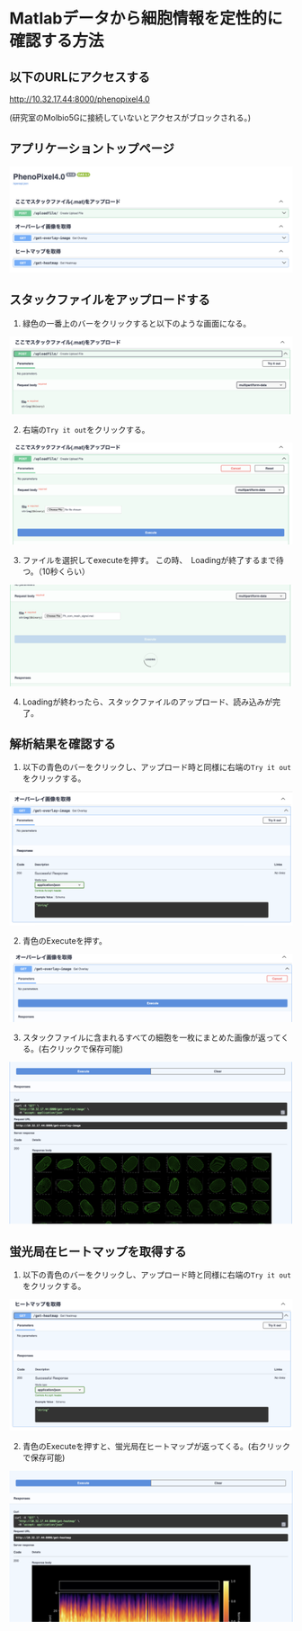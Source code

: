 # Matlabデータから細胞情報を定性的に確認する方法

## 以下のURLにアクセスする
<a>http://10.32.17.44:8000/phenopixel4.0</a>

(研究室のMolbio5Gに接続していないとアクセスがブロックされる。)

## アプリケーショントップページ

<div align="center">

![Start-up window](1.png)

</div>

## スタックファイルをアップロードする
1. 緑色の一番上のバーをクリックすると以下のような画面になる。

<div align="center">

![Start-up window](2.png)

</div>

2. 右端の`Try it out`をクリックする。
   <div align="center">

![Start-up window](3.png)

</div>

3. ファイルを選択してexecuteを押す。
   この時、　Loadingが終了するまで待つ。（10秒くらい）
<div align="center">

![Start-up window](4.png)

</div>

4. Loadingが終わったら、スタックファイルのアップロード、読み込みが完了。

## 解析結果を確認する
1. 以下の青色のバーをクリックし、アップロード時と同様に右端の`Try it out`をクリックする。
<div align="center">

![Start-up window](5.png)

</div>

2. 青色のExecuteを押す。

<div align="center">

![Start-up window](6.png)

</div>

3. スタックファイルに含まれるすべての細胞を一枚にまとめた画像が返ってくる。(右クリックで保存可能)

<div align="center">

![Start-up window](7.png)

</div>



## 蛍光局在ヒートマップを取得する
1. 以下の青色のバーをクリックし、アップロード時と同様に右端の`Try it out`をクリックする。
<div align="center">

![Start-up window](8.png)

</div>

2. 青色のExecuteを押すと、蛍光局在ヒートマップが返ってくる。(右クリックで保存可能)

<div align="center">

![Start-up window](9.png)

</div>




   

   







